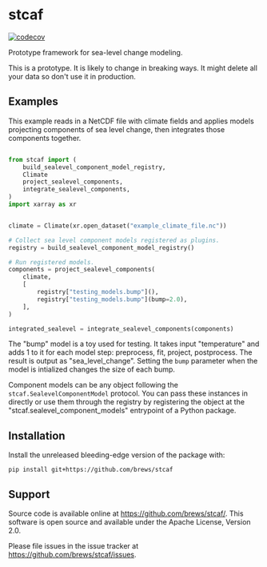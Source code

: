 # stcaf

[![codecov](https://codecov.io/gh/brews/stcaf/graph/badge.svg?token=6XFLZLFYDY)](https://codecov.io/gh/brews/stcaf)

Prototype framework for sea-level change modeling.

This is a prototype. It is likely to change in breaking ways. It might delete all your data so don't use it in production.

## Examples

This example reads in a NetCDF file with climate fields and applies models projecting components of sea level change, then integrates those components together.

```python

from stcaf import (
    build_sealevel_component_model_registry,
    Climate
    project_sealevel_components,
    integrate_sealevel_components,
)
import xarray as xr


climate = Climate(xr.open_dataset("example_climate_file.nc"))

# Collect sea level component models registered as plugins.
registry = build_sealevel_component_model_registry()

# Run registered models.
components = project_sealevel_components(
    climate,
    [
        registry["testing_models.bump"](),
        registry["testing_models.bump"](bump=2.0),
    ],
)

integrated_sealevel = integrate_sealevel_components(components)
```
The "bump" model is a toy used for testing. It takes input "temperature" and adds 1 to it for each model step: preprocess, fit, project, postprocess. The result is output as "sea_level_change". Setting the `bump` parameter when the model is intialized changes the size of each bump.

Component models can be any object following the `stcaf.SealevelComponentModel` protocol. You can pass these instances in directly or use them through the registry by registering the object at the "stcaf.sealevel_component_models" entrypoint of a Python package.

## Installation

Install the unreleased bleeding-edge version of the package with:
```
pip install git+https://github.com/brews/stcaf
```

## Support

Source code is available online at https://github.com/brews/stcaf/. This software is open source and available under the Apache License, Version 2.0.

Please file issues in the issue tracker at https://github.com/brews/stcaf/issues.
